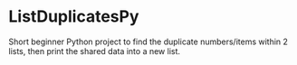 # ListDuplicatesPy
Short beginner Python project to find the duplicate numbers/items within 2 lists, then print the shared data into a new list. 
